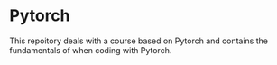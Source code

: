 # Pytorch

This repoitory deals with a course based on Pytorch and contains the fundamentals of when coding with Pytorch.
